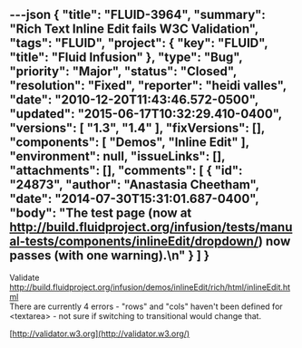 ---json
{
  "title": "FLUID-3964",
  "summary": "Rich Text Inline Edit fails W3C Validation",
  "tags": "FLUID",
  "project": {
    "key": "FLUID",
    "title": "Fluid Infusion"
  },
  "type": "Bug",
  "priority": "Major",
  "status": "Closed",
  "resolution": "Fixed",
  "reporter": "heidi valles",
  "date": "2010-12-20T11:43:46.572-0500",
  "updated": "2015-06-17T10:32:29.410-0400",
  "versions": [
    "1.3",
    "1.4"
  ],
  "fixVersions": [],
  "components": [
    "Demos",
    "Inline Edit"
  ],
  "environment": null,
  "issueLinks": [],
  "attachments": [],
  "comments": [
    {
      "id": "24873",
      "author": "Anastasia Cheetham",
      "date": "2014-07-30T15:31:01.687-0400",
      "body": "The test page (now at <http://build.fluidproject.org/infusion/tests/manual-tests/components/inlineEdit/dropdown/>)  now passes (with one warning).\n"
    }
  ]
}
---
Validate <http://build.fluidproject.org/infusion/demos/inlineEdit/rich/html/inlineEdit.html>\
There are currently 4 errors - "rows" and "cols" haven't been defined for \<textarea> - not sure if switching to transitional would change that.

[http://validator.w3.org](http://validator.w3.org/)

        